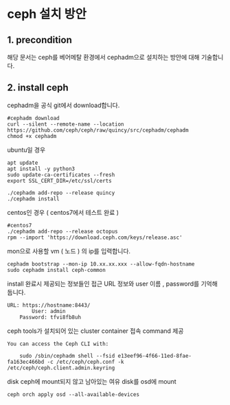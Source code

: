 # ceph 설치 방안
## 1. precondition
해당 문서는 ceph를 베어메탈 환경에서 cephadm으로 설치하는 방안에 대해 기술합니다.
## 2. install ceph
cephadm을 공식 git에서 download합니다.
```
#cephadm download
curl --silent --remote-name --location https://github.com/ceph/ceph/raw/quincy/src/cephadm/cephadm
chmod +x cephadm
```

ubuntu일 경우
```
apt update 
apt install -y python3 
sudo update-ca-certificates --fresh
export SSL_CERT_DIR=/etc/ssl/certs

./cephadm add-repo --release quincy
./cephadm install
```

centos인 경우 ( centos7에서 테스트 완료 )
```
#centos7
./cephadm add-repo --release octopus
rpm --import 'https://download.ceph.com/keys/release.asc'
```

mon으로 사용할 vm ( 노드 ) 의 ip를 입력합니다.
```
cephadm bootstrap --mon-ip 10.xx.xx.xxx --allow-fqdn-hostname
sudo cephadm install ceph-common
```

install 완료시 제공되는 정보들인 접근 URL 정보와 user 이름 , password를 기억해 둡니다.
```
URL: https://hostname:8443/
	    User: admin
	Password: tfvi8fb8uh
```
ceph tools가 설치되어 있는 cluster container 접속 command 제공
```
You can access the Ceph CLI with:

	sudo /sbin/cephadm shell --fsid e13eef96-4f66-11ed-8fae-fa163ec466bd -c /etc/ceph/ceph.conf -k /etc/ceph/ceph.client.admin.keyring
```

disk ceph에 mount되지 않고 남아있는 여유 disk를 osd에 mount
```
ceph orch apply osd --all-available-devices
```


